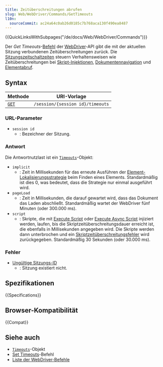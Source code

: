 ```yaml
---
title: Zeitüberschreitungen abrufen
slug: Web/WebDriver/Commands/GetTimeouts
l10n:
  sourceCommit: ac24a64c0ab26d0185c7b768aca130f490ea8487
---
```


{{QuickLinksWithSubpages("/de/docs/Web/WebDriver/Commands")}}

Der _Get Timeouts_-[Befehl](/de/docs/Web/WebDriver/Commands) der [WebDriver](/de/docs/Web/WebDriver)-API gibt die mit der aktuellen Sitzung verbundenen Zeitüberschreitungen zurück. Die [Sitzungszeitschaltzeiten](/de/docs/Web/WebDriver/Timeouts) steuern Verhaltensweisen wie Zeitüberschreitungen bei [Skript-Injektionen](/de/docs/Web/WebDriver/Timeouts#script), [Dokumentennavigation](/de/docs/Web/WebDriver/Timeouts#pageload) und [Elementabruf](/de/docs/Web/WebDriver/Timeouts#implicit).

## Syntax

| Methode                                   | URI-Vorlage                      |
| ----------------------------------------- | -------------------------------- |
| [`GET`](/de/docs/Web/HTTP/Methods/GET) | `/session/{session id}/timeouts` |

### URL-Parameter

- `session id`
  - : Bezeichner der Sitzung.

### Antwort

Die Antwortnutzlast ist ein [`Timeouts`](/de/docs/Web/WebDriver/Timeouts)-Objekt:

- `implicit`
  - : Zeit in Millisekunden für das erneute Ausführen der [Element-Lokalisierungsstrategie](/de/docs/Web/WebDriver/WebElement) beim Finden eines Elements. Standardmäßig ist dies 0, was bedeutet, dass die Strategie nur einmal ausgeführt wird.
- `pageLoad`
  - : Zeit in Millisekunden, die darauf gewartet wird, dass das Dokument das Laden abschließt. Standardmäßig wartet der WebDriver fünf Minuten (oder 300.000 ms).
- `script`
  - : Skripte, die mit [Execute Script](/de/docs/Web/WebDriver/Commands/ExecuteScript) oder [Execute Async Script](/de/docs/Web/WebDriver/Commands/ExecuteAsyncScript) injiziert werden, laufen, bis die Skriptzeitüberschreitungsdauer erreicht ist, die ebenfalls in Millisekunden angegeben wird. Die Skripte werden dann unterbrochen und ein [Skriptzeitüberschreitungsfehler](/de/docs/Web/WebDriver/Errors/ScriptTimeoutError) wird zurückgegeben. Standardmäßig 30 Sekunden (oder 30.000 ms).

### Fehler

- [Ungültige Sitzungs-ID](/de/docs/Web/WebDriver/Errors/InvalidSessionID)
  - : Sitzung existiert nicht.

## Spezifikationen

{{Specifications}}

## Browser-Kompatibilität

{{Compat}}

## Siehe auch

- [`Timeouts`](/de/docs/Web/WebDriver/Timeouts)-Objekt
- [Set Timeouts](/de/docs/Web/WebDriver/Commands/SetTimeouts)-Befehl
- [Liste der WebDriver-Befehle](/de/docs/Web/WebDriver/Commands)
